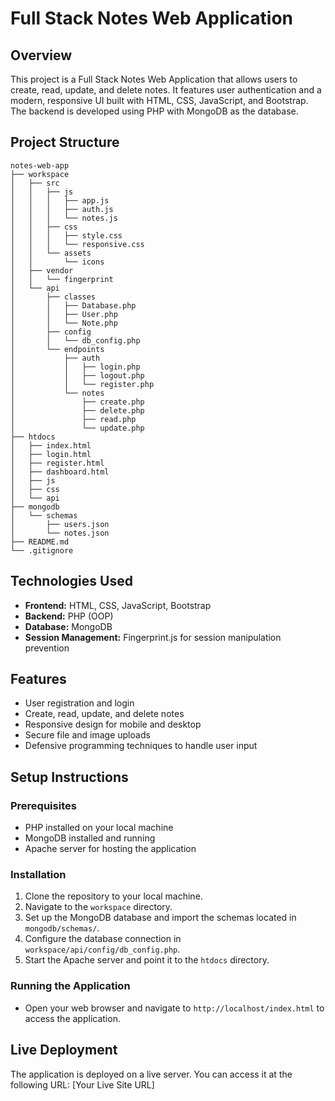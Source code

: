 # Full Stack Notes Web Application

## Overview
This project is a Full Stack Notes Web Application that allows users to create, read, update, and delete notes. It features user authentication and a modern, responsive UI built with HTML, CSS, JavaScript, and Bootstrap. The backend is developed using PHP with MongoDB as the database.

## Project Structure
```
notes-web-app
├── workspace
│   ├── src
│   │   ├── js
│   │   │   ├── app.js
│   │   │   ├── auth.js
│   │   │   └── notes.js
│   │   ├── css
│   │   │   ├── style.css
│   │   │   └── responsive.css
│   │   └── assets
│   │       └── icons
│   ├── vendor
│   │   └── fingerprint
│   └── api
│       ├── classes
│       │   ├── Database.php
│       │   ├── User.php
│       │   └── Note.php
│       ├── config
│       │   └── db_config.php
│       └── endpoints
│           ├── auth
│           │   ├── login.php
│           │   ├── logout.php
│           │   └── register.php
│           └── notes
│               ├── create.php
│               ├── delete.php
│               ├── read.php
│               └── update.php
├── htdocs
│   ├── index.html
│   ├── login.html
│   ├── register.html
│   ├── dashboard.html
│   ├── js
│   ├── css
│   └── api
├── mongodb
│   └── schemas
│       ├── users.json
│       └── notes.json
├── README.md
└── .gitignore
```

## Technologies Used
- **Frontend:** HTML, CSS, JavaScript, Bootstrap
- **Backend:** PHP (OOP)
- **Database:** MongoDB
- **Session Management:** Fingerprint.js for session manipulation prevention

## Features
- User registration and login
- Create, read, update, and delete notes
- Responsive design for mobile and desktop
- Secure file and image uploads
- Defensive programming techniques to handle user input

## Setup Instructions

### Prerequisites
- PHP installed on your local machine
- MongoDB installed and running
- Apache server for hosting the application

### Installation
1. Clone the repository to your local machine.
2. Navigate to the `workspace` directory.
3. Set up the MongoDB database and import the schemas located in `mongodb/schemas/`.
4. Configure the database connection in `workspace/api/config/db_config.php`.
5. Start the Apache server and point it to the `htdocs` directory.

### Running the Application
- Open your web browser and navigate to `http://localhost/index.html` to access the application.

## Live Deployment
The application is deployed on a live server. You can access it at the following URL: [Your Live Site URL]
